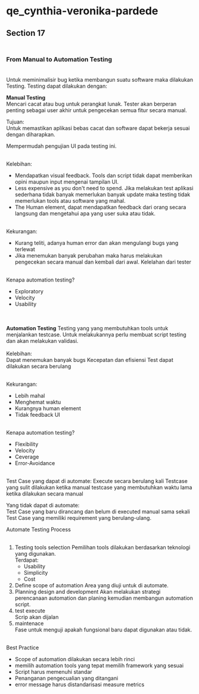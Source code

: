 # qe_cynthia-veronika-pardede
## **Section 17**<br><br>
### **From Manual to Automation Testing**<br><br>

Untuk meminimalisir bug ketika membangun suatu software maka dilakukan Testing. Testing dapat dilakukan dengan:<br>

**Manual Testing**<br>
Mencari cacat atau bug untuk perangkat lunak. Tester akan berperan penting sebagai user akhir untuk pengecekan semua fitur secara manual.<br>

Tujuan:<br>
Untuk memastikan aplikasi bebas cacat dan software dapat bekerja sesuai dengan diharapkan. <br>

Mempermudah pengujian UI pada testing ini.<br><br>

Kelebihan:<br>
- Mendapatkan visual feedback. Tools dan script tidak dapat memberikan opini maupun input mengenai tampilan UI.
- Less expensive as you don't need to spend. Jika melakukan test aplikasi sederhana tidak banyak memerlukan banyak update maka testing tidak memerlukan tools atau software yang mahal. 
- The Human element, dapat mendapatkan feedback dari orang secara langsung dan mengetahui apa yang user suka atau tidak. <br><br>

Kekurangan:<br>
- Kurang teliti, adanya human error  dan akan mengulangi bugs yang terlewat
- Jika menemukan banyak perubahan maka harus melakukan pengecekan secara manual dan kembali dari awal.
Kelelahan dari tester<br><br>

Kenapa automation testing?<br>
- Exploratory
- Velocity
- Usability

<br><br>
**Automation Testing**
Testing yang yang membutuhkan tools untuk menjalankan testcase. Untuk melakukannya perlu membuat script testing dan akan melakukan validasi.<br><br> 
Kelebihan:<br>
Dapat menemukan banyak bugs 
Kecepatan dan efisiensi
Test dapat dilakukan secara berulang<br><br>

Kekurangan:<br>
- Lebih mahal
- Menghemat waktu
- Kurangnya human element
- Tidak feedback  UI<br><br>

Kenapa automation testing?<br>
- Flexibility
- Velocity
- Ceverage
- Error-Avoidance
<br><br>

Test Case yang dapat di automate:
Execute secara berulang kali
Testcase yang sulit dilakukan ketika manual
testcase yang membutuhkan waktu lama ketika dilakukan secara manual<br>

Yang tidak dapat di automate:<br>
Test Case yang baru dirancang dan belum di executed manual sama sekali
Test Case yang memiliki requirement yang berulang-ulang.

Automate Testing Process<br><br>
1. Testing tools selection
Pemilihan tools dilakukan berdasarkan teknologi yang digunakan.<br>
    Terdapat:
    - Usability
    - Simplicity
    - Cost
2. Define scope of automation
Area yang diuji untuk di automate.
3. Planning design and development
Akan melakukan strategi perencanaan automation dan planing kemudian membangun automation script.
4. test execute<br>
Scrip akan dijalan
5. maintenace<br>
Fase untuk menguji apakah fungsional baru dapat digunakan atau tidak.<br><br>

Best Practice<br>
- Scope of automation dilakukan secara lebih rinci
- memilih automation tools yang tepat
memilih framework yang sesuai
- Script harus memenuhi standar
- Penanganan pengecualian yang ditangani
- error message harus distandarisasi
measure metrics

